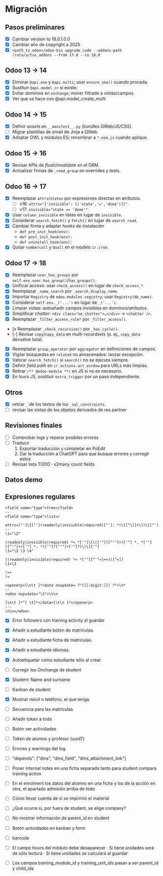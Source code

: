 # Migración

## Pasos preliminares

- [x] Cambiar version to 18.0.1.0.0
- [x] Cambiar año de copyright a 2025
- [x] ``<path_to_odoo>/odoo-bin upgrade_code --addons-path /ruta/a/tus_addons --from 17.0 --to 18.0``
 
## Odoo 13 → 14

- [x] Eliminar `@api.one` y `@api.multi`; usar `ensure_one()` cuando proceda.
- [x] Sustituir `@api.model_cr` si existe.
- [x] Evitar dominios en `onchange`; mover filtrado a vistas/campos.
- [x] Ver que se hace con @api.model_create_multi

## Odoo 14 → 15

- [x] Definir *assets* en `__manifest__.py` (bundles QWeb/JS/CSS).
- [ ] Migrar plantillas de email de Jinja a QWeb.
- [x] Adoptar OWL y módulos ES; renombrar a `*.esm.js` cuando aplique.

## Odoo 15 → 16

- [x] Revisar APIs de *flush*/*invalidate* en el ORM.
- [x] Actualizar firmas de `_read_group` en overrides y tests.

## Odoo 16 → 17

- [x] Reemplazar `attrs`/`states` por expresiones directas en atributos.
  - [ ] v16: `attrs="{'invisible': [('state','=','done')]}"`.
  - [ ] v17: `invisible="state == 'done'"`.
- [x] Usar `column_invisible` en listas en lugar de `invisible`.
- [x] Considerar `search_fetch()` y `fetch()` en lugar de `search_read`.
- [x] Cambiar firma y adaptar hooks de instalación
    - `def pre_init_hook(env):`
    - `def post_init_hook(env):`
    - `def uninstall_hook(env):`
- [x] Quitar `numbercall` y `doall` en el modelo `ir.cron`.

## Odoo 17 → 18

- [x] Reemplazar `user_has_groups` por `self.env.user.has_group()`/`has_groups()`.
- [x] Unificar acceso: usar `check_access()` en lugar de `check_access_*`.
- [x] Reemplazar `_name_search` por `_search_display_name`.
- [x] Importar `Registry` de `odoo.modules.registry`; usar `Registry(db_name)`.
- [x] Considerar `self.env._('...')` en lugar de `_('...')`.
- [x] Limpiar vistas: autoañadir campos invisibles en dominios/atributos.
- [x] Simplificar *chatter*: `<div class="oe_chatter">…</div>` → `<chatter />`.
- [x] Reemplazar `_filter_access_rule*` por `_filter_access()`.
- [x Reemplazar `_check_recursion()` por `_has_cycle()`.
- [-] Revisar `copy`/`copy_data` en *multi-recordsets*
  (p. ej., `copy_data` devuelve lista).
- [x] Reemplazar `group_operator` por `aggregator` en definiciones de campos.
- [x] Vigilar búsquedas en `related` no almacenados: lanzar excepción.
- [x] Valorar `search_fetch()` si `search()` no se ejecuta siempre.
- [x] Definir *field path* en `ir.actions.act_window` para URLs más limpias.
- [x] Retirar `/** @odoo-module **/` en JS si no es necesario.
- [x] En tours JS, sustituir `extra_trigger` por un paso independiente.

## Otros

- [x] retirar `_` de los textos de los `_sql_constraints`.
- [ ] revisar las vistas de los objetos derivados de res.partner

## Revisiones finales
- [ ] Comprobar logs y reparar posibles errores
- [ ] Traducir
    1. Exportar traducción y completar en PoEdit
    2. Dar la traducción a ChatGPT para que busque errores y corregir estos   
- [ ] Revisar lista TODO 
       · x2many count fields

## Datos demo


## Expresiones regulares

```
<field name="type">tree</field>
--
<field name="type">list</
```

```
attrs=["']\{["'](readonly|invisible|required)["']: *(\[[^\]]+\])\}["']
--
\1="\2"
```

```
(readonly|invisible|required) *= *['"]\[\(['"]([^'"]+)['"] *, *['"]([^'"]+)['"] *, *(['"]?[^'"]+['"]?)\)\]['"]
\1="\2 \3 \4"
```

```
((readonly|invisible|required) *= *['"][^'"=]+=)([^=])
\1=\3
```

```
!=+
!=
```

```
<openerp>[\n\t ]*<data noupdate= ?"([[:digit:]]) ?">\n*
--
<odoo nopudate="\1">\n\n
```

```
[\n\t ]*^[ \t]*</data>[\t\n ]*</openerp>
---
\n\n</odoo>
```


- [x] Error followers con training activity al guardar
- [x] Añadir a estudiante bótón de matrículas.
- [x] Añadir a estudiante ficha de matrículas.
- [x] Añadir a estudiante idiomas.
- [x] Autoetiquetar como estudiante sólo al crear.
- [ ] Corregir los Onchange de student
- [x] Student: Name and surname
- [ ] Kanban de student
- [x] Mostrar móvil o teléfono, el que tenga.
- [ ] Secuencia para las matrículas
- [ ] Añadir token a todo
- [ ] Botón ver actividades
- [ ] Token de alumno y profesor (uuid7)
- [ ] Errores y warnings del log
- [ ] "depends": ["dms", "dms_field", "dms_attachment_link"]
- [ ] Poner internal notes en una ficha separada tanto para student compara training action
- [ ] En el enrolment los datos del alumno en una ficha y los de la acción en otra, el apartado admisión arriba de todo
- [ ] Cómo llevar cuenta de si se imprimió el material
- [ ] ¿Qué ocurre si, por fuera de student, se elige company?
- [ ] No mostrar información de parent_id en student
- [ ] Botón actividades en kanban y form
- [ ] barcode



- [ ] El campo hours del módulo debe desaparecer
      · Si tiene unidades será de sólo lectura
      · Si tiene unidades se calculará al guardar
- [ ] Los campos training_module_id y training_unit_ids pasan a ser parent_id y child_ids
